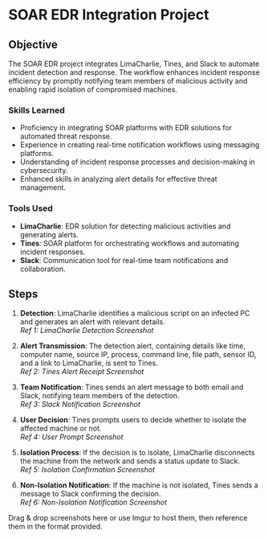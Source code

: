 # SOAR EDR Integration Project

## Objective
The SOAR EDR project integrates LimaCharlie, Tines, and Slack to automate incident detection and response. The workflow enhances incident response efficiency by promptly notifying team members of malicious activity and enabling rapid isolation of compromised machines.

### Skills Learned
- Proficiency in integrating SOAR platforms with EDR solutions for automated threat response.
- Experience in creating real-time notification workflows using messaging platforms.
- Understanding of incident response processes and decision-making in cybersecurity.
- Enhanced skills in analyzing alert details for effective threat management.

### Tools Used
- **LimaCharlie**: EDR solution for detecting malicious activities and generating alerts.
- **Tines**: SOAR platform for orchestrating workflows and automating incident responses.
- **Slack**: Communication tool for real-time team notifications and collaboration.

## Steps
1. **Detection**: LimaCharlie identifies a malicious script on an infected PC and generates an alert with relevant details.  
   *Ref 1: LimaCharlie Detection Screenshot*

2. **Alert Transmission**: The detection alert, containing details like time, computer name, source IP, process, command line, file path, sensor ID, and a link to LimaCharlie, is sent to Tines.  
   *Ref 2: Tines Alert Receipt Screenshot*

3. **Team Notification**: Tines sends an alert message to both email and Slack, notifying team members of the detection.  
   *Ref 3: Slack Notification Screenshot*

4. **User Decision**: Tines prompts users to decide whether to isolate the affected machine or not.  
   *Ref 4: User Prompt Screenshot*

5. **Isolation Process**: If the decision is to isolate, LimaCharlie disconnects the machine from the network and sends a status update to Slack.  
   *Ref 5: Isolation Confirmation Screenshot*

6. **Non-Isolation Notification**: If the machine is not isolated, Tines sends a message to Slack confirming the decision.  
   *Ref 6: Non-Isolation Notification Screenshot*

Drag & drop screenshots here or use Imgur to host them, then reference them in the format provided.
